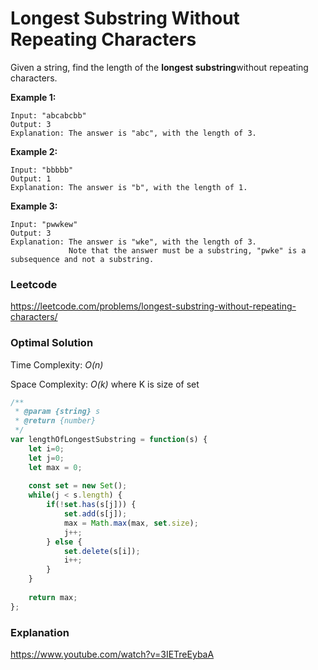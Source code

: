 # Longest Substring Without Repeating Characters

Given a string, find the length of the **longest substring**without repeating characters.

**Example 1:**

```
Input: "abcabcbb"
Output: 3 
Explanation: The answer is "abc", with the length of 3. 
```

**Example 2:**

```
Input: "bbbbb"
Output: 1
Explanation: The answer is "b", with the length of 1.
```

**Example 3:**

```
Input: "pwwkew"
Output: 3
Explanation: The answer is "wke", with the length of 3. 
             Note that the answer must be a substring, "pwke" is a subsequence and not a substring.
```



### Leetcode

https://leetcode.com/problems/longest-substring-without-repeating-characters/



### Optimal Solution

Time Complexity: *O(n)*

Space Complexity: *O(k)* where K is size of set

```js
/**
 * @param {string} s
 * @return {number}
 */
var lengthOfLongestSubstring = function(s) {
    let i=0;
    let j=0;
    let max = 0;
    
    const set = new Set();
    while(j < s.length) {
        if(!set.has(s[j])) {
            set.add(s[j]);
            max = Math.max(max, set.size);
            j++;
        } else {
            set.delete(s[i]);
            i++;
        }
    }
    
    return max;
};
```



### Explanation

https://www.youtube.com/watch?v=3IETreEybaA